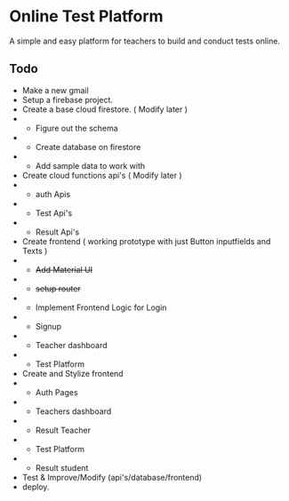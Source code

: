 # Online Test Platform

A simple and easy platform for teachers to build and conduct tests online.


## Todo
* Make a new gmail
* Setup a firebase project.
* Create a base cloud firestore. ( Modify later )
* * Figure out the schema
* * Create database on firestore
* * Add sample data to work with
* Create cloud functions api's ( Modify later )
* * auth Apis
* * Test Api's
* * Result Api's
* Create frontend ( working prototype with just Button inputfields and Texts )
* * ~~Add Material UI~~
* * ~~setup router~~
* * Implement Frontend Logic for Login
* * Signup
* * Teacher dashboard
* * Test Platform
* Create and Stylize frontend
* * Auth Pages
* * Teachers dashboard
* * Result Teacher
* * Test Platform
* * Result student
* Test & Improve/Modify (api's/database/frontend)
* deploy.